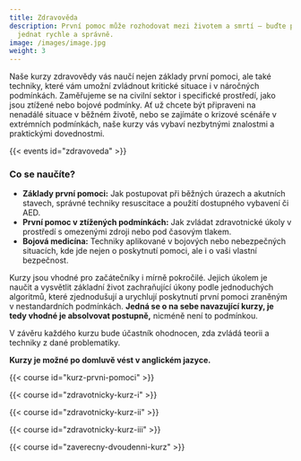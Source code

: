 ```yaml
---
title: Zdravověda
description: První pomoc může rozhodovat mezi životem a smrtí – buďte připraveni
  jednat rychle a správně.
image: /images/image.jpg
weight: 3
---
```


Naše kurzy zdravovědy vás naučí nejen základy první pomoci, ale také techniky, které vám umožní zvládnout kritické situace i v náročných podmínkách. Zaměřujeme se na civilní sektor i specifické prostředí, jako jsou ztížené nebo bojové podmínky. Ať už chcete být připraveni na nenadálé situace v běžném životě, nebo se zajímáte o krizové scénáře v extrémních podmínkách, naše kurzy vás vybaví nezbytnými znalostmi a praktickými dovednostmi.

{{< events id="zdravoveda" >}}

### Co se naučíte?

- **Základy první pomoci:** Jak postupovat při běžných úrazech a akutních stavech, správné techniky resuscitace a použití dostupného vybavení či AED.
- **První pomoc v ztížených podmínkách:** Jak zvládat zdravotnické úkoly v prostředí s omezenými zdroji nebo pod časovým tlakem.
- **Bojová medicína:** Techniky aplikované v bojových nebo nebezpečných situacích, kde jde nejen o poskytnutí pomoci, ale i o vaši vlastní bezpečnost.

Kurzy jsou vhodné pro začátečníky i mírně pokročilé. Jejich úkolem je naučit a vysvětlit základní život zachraňující úkony podle jednoduchých algoritmů, které zjednodušují a urychlují poskytnutí první pomoci zraněným v nestandardních podmínkách. **Jedná se o na sebe navazující kurzy, je tedy vhodné je absolvovat postupně,** nicméně není to podmínkou.

V závěru každého kurzu bude účastník ohodnocen, zda zvládá teorii a techniky z dané problematiky.

**Kurzy je možné po domluvě vést v anglickém jazyce.**

{{< course id="kurz-prvni-pomoci" >}}

{{< course id="zdravotnicky-kurz-i" >}}

{{< course id="zdravotnicky-kurz-ii" >}}

{{< course id="zdravotnicky-kurz-iii" >}}

{{< course id="zaverecny-dvoudenni-kurz" >}}
